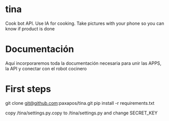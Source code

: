 # tina
Cook bot API. Use IA for cooking. Take pictures with your phone so you can know if product is done


# Documentación
Aquí incorporaremos toda la documentación necesaria para unir las APPS, la API y conectar con el robot cocinero




# First steps

git clone git@github.com:paxapos/tina.git
pip install -r requirements.txt 

copy /tina/settings.py.copy to /tina/settings.py and change SECRET_KEY 
